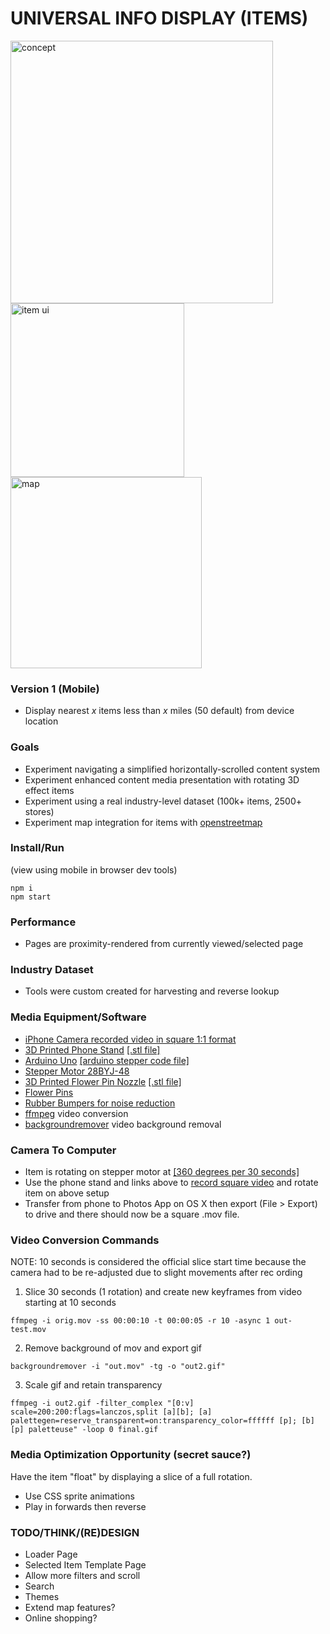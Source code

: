# UNIVERSAL INFO DISPLAY (ITEMS)

<img width="420" alt="concept" src="https://user-images.githubusercontent.com/26150152/153199853-4c7d251f-da39-42b1-a879-6e4f9e588c1d.png">
<img width="278" alt="item ui" src="https://user-images.githubusercontent.com/26150152/179121738-379bb89c-0af4-49c3-9fb7-40ca0486c515.png">
<img width="306" alt="map" src="https://user-images.githubusercontent.com/26150152/179119627-45414340-532c-419d-8015-b4b1e0a748cf.png">

### Version 1 (Mobile)
- Display nearest *x* items less than *x* miles (50 default) from device location

### Goals
- Experiment navigating a simplified horizontally-scrolled content system
- Experiment enhanced content media presentation with rotating 3D effect items 
- Experiment using a real industry-level dataset (100k+ items, 2500+ stores)
- Experiment map integration for items with [openstreetmap](https://openstreetmap.org)

### Install/Run
(view using mobile in browser dev tools)
```
npm i
npm start
```

### Performance
- Pages are proximity-rendered from currently viewed/selected page

### Industry Dataset
- Tools were custom created for harvesting and reverse lookup

### Media Equipment/Software
- [iPhone Camera recorded video in square 1:1 format](https://jilaxzone.com/2021/11/23/heres-how-to-record-square-video-on-iphone-instead-of-default-169-no-3rd-party-app-installation-required/)
- [3D Printed Phone Stand](https://www.tinkercad.com/things/c7iPako4ej5-phone-stand) [[.stl file]](https://github.com/tboie/universal_info_display/blob/groups/public/3d/phone-stand.stl)
- [Arduino Uno](https://store-usa.arduino.cc/products/arduino-uno-rev3) [[arduino stepper code file]](https://github.com/tboie/universal_info_display/blob/groups/public/arduino/stepper_onerev_28BYJ-48.ino)
- [Stepper Motor 28BYJ-48](https://create.arduino.cc/projecthub/debanshudas23/getting-started-with-stepper-motor-28byj-48-3de8c9)
- [3D Printed Flower Pin Nozzle](https://www.tinkercad.com/things/0bvBJ69fsWk-needle-piece) [[.stl file]](https://github.com/tboie/universal_info_display/blob/groups/public/3d/needle-piece.stl)
- [Flower Pins](https://www.walmart.com/ip/Dritz-Flat-Flower-Pin-100-Pack/51236523)
- [Rubber Bumpers for noise reduction](https://www.walmart.com/ip/Clear-Adhesive-Bumper-Pads-106-PC-Combo-Pack-Round-Spherical-Square-Made-USA-Sound-Dampening-Transparent-Rubber-Feet-Cabinet-Doors-Drawers-Glass-Tops/762207313)
- [ffmpeg](https://ffmpeg.org) video conversion
- [backgroundremover](https://github.com/nadermx/backgroundremover) video background removal

### Camera To Computer
- Item is rotating on stepper motor at [[360 degrees per 30 seconds]](https://github.com/tboie/universal_info_display/blob/groups/public/arduino/stepper_onerev_28BYJ-48.ino)
- Use the phone stand and links above to [record square video](https://jilaxzone.com/2021/11/23/heres-how-to-record-square-video-on-iphone-instead-of-default-169-no-3rd-party-app-installation-required/) and rotate item on above setup
- Transfer from phone to Photos App on OS X then export (File > Export) to drive and there should now be a square .mov file.

### Video Conversion Commands
NOTE: 10 seconds is considered the official slice start time because the camera had to be re-adjusted due to slight movements after rec ording
1. Slice 30 seconds (1 rotation) and create new keyframes from video starting at 10 seconds
```
ffmpeg -i orig.mov -ss 00:00:10 -t 00:00:05 -r 10 -async 1 out-test.mov
```

2. Remove background of mov and export gif
```
backgroundremover -i "out.mov" -tg -o "out2.gif"
```

3. Scale gif and retain transparency
```
ffmpeg -i out2.gif -filter_complex "[0:v] scale=200:200:flags=lanczos,split [a][b]; [a] palettegen=reserve_transparent=on:transparency_color=ffffff [p]; [b][p] paletteuse" -loop 0 final.gif
```

### Media Optimization Opportunity (secret sauce?)
Have the item "float" by displaying a slice of a full rotation.
- Use CSS sprite animations
- Play in forwards then reverse

### TODO/THINK/(RE)DESIGN
- Loader Page
- Selected Item Template Page
- Allow more filters and scroll 
- Search
- Themes
- Extend map features?
- Online shopping?

